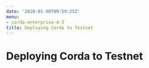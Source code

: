 ```yaml
---
date: '2020-01-08T09:59:25Z'
menu:
- corda-enterprise-4-3
title: Deploying Corda to Testnet
---
```



# Deploying Corda to Testnet




